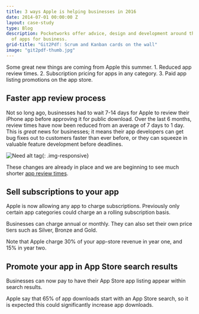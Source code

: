 ```yaml
---
title: 3 ways Apple is helping businesses in 2016
date: 2014-07-01 00:00:00 Z
layout: case-study
type: Blog
description: Pocketworks offer advice, design and development around the implementation
  of apps for business.
grid-title: "Git2Pdf: Scrum and Kanban cards on the wall"
image: "git2pdf-thumb.jpg"
---
```


Some great new things are coming from Apple this summer. 1. Reduced app review times.  2. Subscription pricing for apps in any category. 3. Paid app listing promotions on the app store.

<!-- more -->

## Faster app review process

Not so long ago, businesses had to wait 7-14 days for Apple to review their iPhone app before approving it for public download. Over the last 6 months, review times have now been reduced from an average of 7 days to 1 day. This is <em>great</em> news for businesses; it means their app developers can get bug fixes out to customers faster than ever before, or they can squeeze in valuable feature development before deadlines.

![Need alt tag](https://images1-focus-opensocial.googleusercontent.com/gadgets/proxy?container=focus&resize_w=800&url=https://pocketworks-website.s3.amazonaws.com/shorter-ios-app-review-times.jpg){: .img-responsive}

These changes are already in place and we are beginning to see much shorter [app review times](http://appreviewtimes.com/ios/annual-trend-graph).

## Sell subscriptions to your app

Apple is now allowing any app to charge subscriptions. Previously only certain app categories could charge an a rolling subscription basis.

Businesses can charge annual or monthly. They can also set their own price tiers such as Silver, Bronze and Gold.

Note that Apple charge 30% of your app-store revenue in year one, and 15% in year two.

## Promote your app in App Store search results

Businesses can now pay to have their App Store app listing appear within search results.

Apple say that 65% of app downloads start with an App Store search, so it is expected this could significantly increase app downloads.
